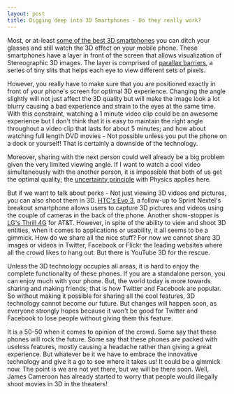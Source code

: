 ```yaml
---
layout: post
title: Digging deep into 3D Smartphones - Do they really work?
---
```


Most, or at-least <a href="http://www.businessinsider.com/3d-smartphones-2011-3">some of the best 3D smartphones</a> you can ditch your glasses and still watch the 3D effect on your mobile phone. These smartphones have a layer in front of the screen that allows visualization of Stereographic 3D images. The layer is comprised of <a href="http://en.wikipedia.org/wiki/Parallax_barrier">parallax barriers</a>, a series of tiny slits that helps each eye to view different sets of pixels.

However, you really have to make sure that you are positioned exactly in front of your phone's screen for optimal 3D experience. Changing the angle slightly will not just affect the 3D quality but will make the image look a lot blurry causing a bad experience and strain to the eyes at the same time. With this constraint, watching a 1 minute video clip could be an awesome experience but I don't think that it is easy to maintain the right angle throughout a video clip that lasts for about 5 minutes; and how about watching full length DVD movies - Not possible unless you put the phone on a dock or yourself! That is certainly a downside of the technology.

Moreover, sharing with the next person could well already be a big problem given the very limited viewing angle. If I want to watch a cool video simultaneously with the another person, it is impossible that both of us get the optimal quality; the <a href="http://en.wikipedia.org/wiki/Uncertainty_principle">uncertainty principle</a> with Physics applies here.

But if we want to talk about perks - Not just viewing 3D videos and pictures, you can also shoot them in 3D. <a href="http://www.pcworld.com/article/222896/htc_evo_3d_hands_on_with_sprints_hot_new_3d_phone.html#tk.hp_fv">HTC's Evo 3</a>, a follow-up to Sprint Nextel's breakout smartphone allows users to capture 3D pictures and videos using the couple of cameras in the back of the phone.  Another show-stopper is <a href="http://www.phonearena.com/phones/LG-Thrill-4G_id5327">LG's Thrill 4G</a> for AT&T. However, in spite of the ability to view and shoot 3D entities, when it comes to applications or usability, it all seems to be a gimmick. How do we share all the nice stuff? For now we cannot share 3D images or videos in Twitter, Facebook or Flickr the leading websites where all the crowd likes to hang out. But there is YouTube 3D for the rescue.

Unless the 3D technology occupies all areas, it is hard to enjoy the complete functionality of these phones. If you are a standalone person, you can enjoy much with your phone. But, the world today is more towards sharing and making friends; that is how Twitter and Facebook are popular. So without making it possible for sharing all the cool features, 3D technology cannot become our future. But changes will happen soon, as everyone strongly hopes because it won't be good for Twitter and Facebook to lose people without giving them this feature. 

It is a 50-50 when it comes to opinion of the crowd. Some say that these phones will rock the future. Some say that these phones are packed with useless features, mostly causing a headache rather than giving a great experience. But whatever be it we have to embrace the innovative technology and give it a go to see where it takes us! It could be a gimmick now. The point is we are not yet there, but we will be there soon. Well, James Cameroon has already started to worry that people would illegally shoot movies in 3D in the theaters!
